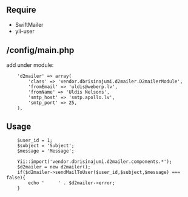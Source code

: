 Require
-------


* SwiftMailer
* yii-user



/config/main.php
----------------

add under module: 

        'd2mailer' => array(
            'class' => 'vendor.dbrisinajumi.d2mailer.D2mailerModule',
            'fromEmail' => 'uldis@weberp.lv',
            'fromName' => 'Uldis Nelsons',
            'smtp_host' => 'smtp.apollo.lv',
            'smtp_port' => 25,
        ),         

        
Usage
------

        $user_id = 1;
        $subject = 'Subject';
        $message = 'Message';

        Yii::import('vendor.dbrisinajumi.d2mailer.components.*');
        $d2mailer = new d2mailer();     
        if($d2mailer->sendMailToUser($user_id,$subject,$message) === false){
            echo '     ' . $d2mailer->error;
        }                

